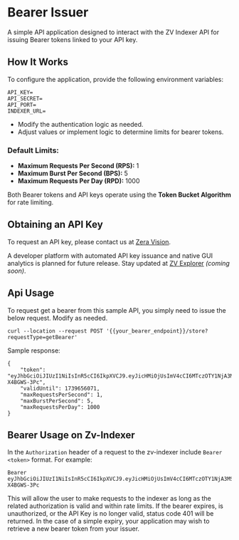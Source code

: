 # Bearer Issuer

A simple API application designed to interact with the ZV Indexer API for issuing Bearer tokens linked to your API key.

## How It Works

To configure the application, provide the following environment variables:

```plaintext
API_KEY=
API_SECRET=
API_PORT=
INDEXER_URL=
```

- Modify the authentication logic as needed.
- Adjust values or implement logic to determine limits for bearer tokens.

### Default Limits:

- **Maximum Requests Per Second (RPS):** 1
- **Maximum Burst Per Second (BPS):** 5
- **Maximum Requests Per Day (RPD):** 1000

Both Bearer tokens and API keys operate using the **Token Bucket Algorithm** for rate limiting.

## Obtaining an API Key

To request an API key, please contact us at [Zera Vision](https://www.zera.vision/contact).

A developer platform with automated API key issuance and native GUI analytics is planned for future release. Stay updated at [ZV Explorer](https://explorer.zera.vision/apis) *(coming soon)*.

## Api Usage
To request get a bearer from this sample API, you simply need to issue the below request. Modify as needed.
```
curl --location --request POST '{{your_bearer_endpoint}}/store?requestType=getBearer'
```

Sample response:
```
{
    "token": "eyJhbGciOiJIUzI1NiIsInR5cCI6IkpXVCJ9.eyJicHMiOjUsImV4cCI6MTczOTY1NjA3MSwianRpIjoiZWYwMDRlNWQtNmVlZS00MWI4LTlkOGItYzA3ZTUzYjcxMzhmIiwicnBkIjoxMDAwLCJycHMiOjF9.gNVu85zWBx4xGOA4TEUwnzXPc3EqiO2k-X4BGWS-3Pc",
    "validUntil": 1739656071,
    "maxRequestsPerSecond": 1,
    "maxBurstPerSecond": 5,
    "maxRequestsPerDay": 1000
}
```

## Bearer Usage on Zv-Indexer
In the `Authorization` header of a request to the zv-indexer include `Bearer <token>` format. For example:
```
Bearer eyJhbGciOiJIUzI1NiIsInR5cCI6IkpXVCJ9.eyJicHMiOjUsImV4cCI6MTczOTY1NjA3MSwianRpIjoiZWYwMDRlNWQtNmVlZS00MWI4LTlkOGItYzA3ZTUzYjcxMzhmIiwicnBkIjoxMDAwLCJycHMiOjF9.gNVu85zWBx4xGOA4TEUwnzXPc3EqiO2k-X4BGWS-3Pc
```

This will allow the user to make requests to the indexer as long as the related authorization is valid and within rate limits. If the bearer expires, is unauthorized, or the API Key is no longer valid, status code 401 will be returned. In the case of a simple expiry, your application may wish to retrieve a new bearer token from your issuer.
